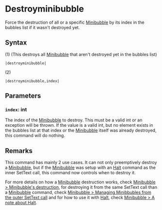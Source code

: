 # Destroyminibubble

Force the destruction of all or a specific [Minibubble](Minibubble.md) by its index in the bubbles list if it wasn't destroyed yet.

## Syntax

(1) (This destroys all [Minibubble](Minibubble.md) that aren't destroyed yet in the bubbles list)

````
|destroyminibubble|
````

(2)

````
|destroyminibubble,index|
````

## Parameters

### `index`: int

The index of the [Minibubble](Minibubble.md) to destroy. This must be a valid int or an exception will be thrown. If the value is a valid int, but no element exists in the bubbles list at that index or the [Minibubble](Minibubble.md) itself was already destroyed, this command will do nothing.

## Remarks

This command has mainly 2 use cases. It can not only preemptively destroy a [Minibubble](Minibubble.md), but if the [Minibubble](Minibubble.md) was setup with an [Halt](Halt.md) command as the inner SetText call, this command now controls when to destroy it.

For more details on how a [Minibubble](Minibubble.md) destruction works, check [Minibubble > Minibubble's destruction](Minibubble.md#minibubble-s-destruction), for destroying it from the same SetText call than a [Minibubble](Minibubble.md) command, check [Minibubble > Managing Minibbubles from the outer SetText call](Minibubble.md#managing-minibbubles-from-the-outer-settext-call) and for how to use it with [Halt](Halt.md), check [Minibubble > A note about Halt](Minibubble.md#a-note-about-halt).

